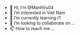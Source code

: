 - 👋 Hi, I’m @ManhVu04
- 👀 I’m interested in Viet Nam
- 🌱 I’m currently learning IT
- 💞️ I’m looking to collaborate on ...
- 📫 How to reach me ...

<!---
ManhVu04/ManhVu04 is a ✨ special ✨ repository because its `README.md` (this file) appears on your GitHub profile.
You can click the Preview link to take a look at your changes.
--->

